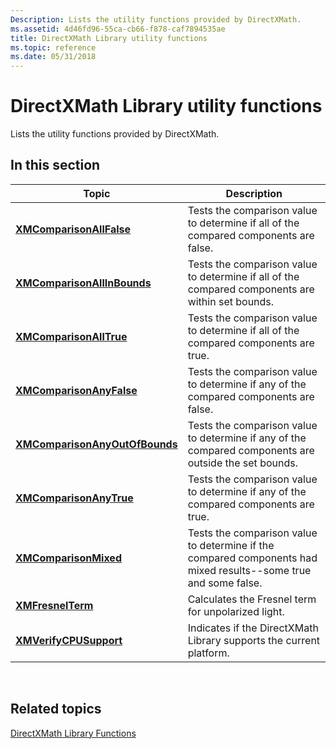 ```yaml
---
Description: Lists the utility functions provided by DirectXMath.
ms.assetid: 4d46fd96-55ca-cb66-f878-caf7894535ae
title: DirectXMath Library utility functions
ms.topic: reference
ms.date: 05/31/2018
---
```


# DirectXMath Library utility functions

Lists the utility functions provided by DirectXMath.

## In this section



| Topic                                                                       | Description                                                                                                                |
|-----------------------------------------------------------------------------|----------------------------------------------------------------------------------------------------------------------------|
| [**XMComparisonAllFalse**](/windows/desktop/api/DirectXMath/nf-directxmath-xmcomparisonallfalse)<br/>             | Tests the comparison value to determine if all of the compared components are false.<br/>                            |
| [**XMComparisonAllInBounds**](/windows/desktop/api/DirectXMath/nf-directxmath-xmcomparisonallinbounds)<br/>       | Tests the comparison value to determine if all of the compared components are within set bounds.<br/>                |
| [**XMComparisonAllTrue**](/windows/desktop/api/DirectXMath/nf-directxmath-xmcomparisonalltrue)<br/>               | Tests the comparison value to determine if all of the compared components are true.<br/>                             |
| [**XMComparisonAnyFalse**](/windows/desktop/api/DirectXMath/nf-directxmath-xmcomparisonanyfalse)<br/>             | Tests the comparison value to determine if any of the compared components are false.<br/>                            |
| [**XMComparisonAnyOutOfBounds**](/windows/desktop/api/DirectXMath/nf-directxmath-xmcomparisonanyoutofbounds)<br/> | Tests the comparison value to determine if any of the compared components are outside the set bounds.<br/>           |
| [**XMComparisonAnyTrue**](/windows/desktop/api/DirectXMath/nf-directxmath-xmcomparisonanytrue)<br/>               | Tests the comparison value to determine if any of the compared components are true.<br/>                             |
| [**XMComparisonMixed**](/windows/desktop/api/DirectXMath/nf-directxmath-xmcomparisonmixed)<br/>                   | Tests the comparison value to determine if the compared components had mixed results--some true and some false.<br/> |
| [**XMFresnelTerm**](/windows/win32/api/directxmath/nf-directxmath-xmfresnelterm)<br/>                           | Calculates the Fresnel term for unpolarized light.<br/>                                                              |
| [**XMVerifyCPUSupport**](/windows/win32/api/directxmath/nf-directxmath-xmverifycpusupport)<br/>                 | Indicates if the DirectXMath Library supports the current platform.<br/>                                             |



 

## Related topics

<dl> <dt>

[DirectXMath Library Functions](ovw-xnamath-reference-functions.md)
</dt> </dl>

 

 